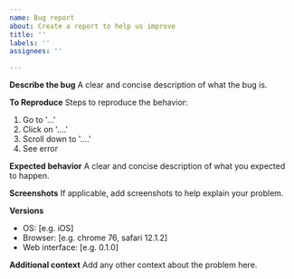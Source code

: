 ```yaml
---
name: Bug report
about: Create a report to help us improve
title: ''
labels: ''
assignees: ''

---
```


**Describe the bug**
A clear and concise description of what the bug is.

**To Reproduce**
Steps to reproduce the behavior:
1. Go to '...'
2. Click on '....'
3. Scroll down to '....'
4. See error

**Expected behavior**
A clear and concise description of what you expected to happen.

**Screenshots**
If applicable, add screenshots to help explain your problem.

**Versions**
- OS: [e.g. iOS]
- Browser: [e.g. chrome 76, safari 12.1.2]
- Web interface: [e.g. 0.1.0]

**Additional context**
Add any other context about the problem here.
